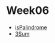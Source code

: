 # Week06

- [isPalindrome](https://leetcode.com/problems/palindrome-number/)
- [3Sum](https://leetcode.com/problems/3sum/)
